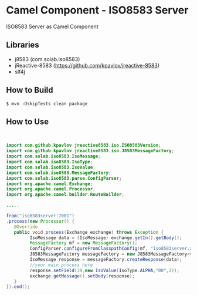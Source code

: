 # Camel Component - ISO8583 Server

ISO8583 Server as Camel Component

## Libraries
- j8583 (com.solab.iso8583)
- jReactive-8583 (https://github.com/kpavlov/jreactive-8583)
- slf4j

## How to Build

```$ mvn -DskipTests clean package```


## How to Use

```java


import com.github.kpavlov.jreactive8583.iso.ISO8583Version;
import com.github.kpavlov.jreactive8583.iso.J8583MessageFactory;
import com.solab.iso8583.IsoMessage;
import com.solab.iso8583.IsoType;
import com.solab.iso8583.IsoValue;
import com.solab.iso8583.MessageFactory;
import com.solab.iso8583.parse.ConfigParser;
import org.apache.camel.Exchange;
import org.apache.camel.Processor;
import org.apache.camel.builder.RouteBuilder;

.....

from("iso8583server:7001")
.process(new Processor() {
   @Override
   public void process(Exchange exchange) throws Exception {
         IsoMessage data = (IsoMessage) exchange.getIn().getBody();
         MessageFactory mf = new MessageFactory();
         ConfigParser.configureFromClasspathConfig(mf, "iso8583server.xml");
         J8583MessageFactory messageFactory = new J8583MessageFactory<>(mf, ISO8583Version.V1987);// [1]
         IsoMessage response = messageFactory.createResponse(data);
         //your main process here
         response.setField(39,new IsoValue(IsoType.ALPHA,"00",2));
         exchange.getMessage().setBody(response);
   }
}).end();
```
